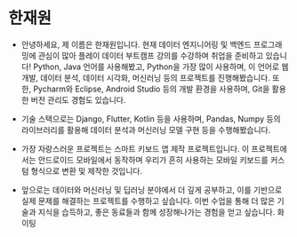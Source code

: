 # 한재원

* 안녕하세요, 제 이름은 한재원입니다. 현재 데이터 엔지니어링 및 백엔드 프로그래밍에 관심이 많아 플레이 데이터 부트캠프 강의를 수강하며 취업을 준비하고 있습니다!
Python, Java 언어를 사용해봤고, Python을 가장 많이 사용하며, 이 언어로 웹 개발, 데이터 분석, 데이터 시각화, 머신러닝 등의 프로젝트를 진행해봤습니다. 또한, Pycharm와 Eclipse, Android Studio 등의 개발 환경을 사용하며, Git을 활용한 버전 관리도 경험도 있습니다.

* 기술 스택으로는 Django, Flutter, Kotlin 등을 사용하며, Pandas, Numpy 등의 라이브러리를 활용해 데이터 분석과 머신러닝 모델 구현 등을 수행해봤습니다.

* 가장 자랑스러운 프로젝트는 스마트 키보드 앱 제작 프로젝트입니다. 이 프로젝트에서는 안드로이드 모바일에서 동작하며 우리가 흔히 사용하는 모바일 키보드를 커스텀 형식으로 변환 및 제작한 것입니다.

* 앞으로는 데이터와 머신러닝 및 딥러닝 분야에서 더 깊게 공부하고, 이를 기반으로 실제 문제를 해결하는 프로젝트를 수행하고 싶습니다. 이번 수업을 통해 더 많은 기술과 지식을 습득하고, 좋은 동료들과 함께 성장해나가는 경험을 얻고 싶습니다. 화이팅
